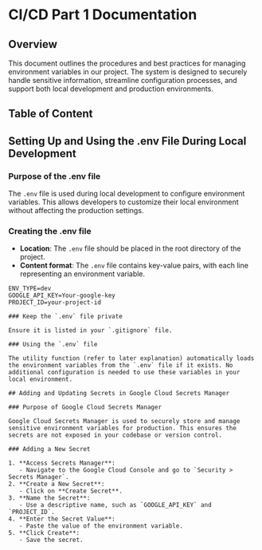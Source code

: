 # CI/CD Part 1 Documentation

## Overview

This document outlines the procedures and best practices for managing environment variables in our project. The system is designed to securely handle sensitive information, streamline configuration processes, and support both local development and production environments.

## Table of Content

## Setting Up and Using the .env File During Local Development

### Purpose of the .env file

The `.env` file is used during local development to configure environment variables. This allows developers to customize their local environment without affecting the production settings.

### Creating the .env file

- **Location**: The `.env` file should be placed in the root directory of the project.
- **Content format**: The `.env` file contains key-value pairs, with each line representing an environment variable.

```plaintext
ENV_TYPE=dev
GOOGLE_API_KEY=Your-google-key
PROJECT_ID=your-project-id

### Keep the `.env` file private

Ensure it is listed in your `.gitignore` file.

### Using the `.env` file

The utility function (refer to later explanation) automatically loads the environment variables from the `.env` file if it exists. No additional configuration is needed to use these variables in your local environment.

## Adding and Updating Secrets in Google Cloud Secrets Manager

### Purpose of Google Cloud Secrets Manager

Google Cloud Secrets Manager is used to securely store and manage sensitive environment variables for production. This ensures the secrets are not exposed in your codebase or version control.

### Adding a New Secret

1. **Access Secrets Manager**:
   - Navigate to the Google Cloud Console and go to `Security > Secrets Manager`.
2. **Create a New Secret**:
   - Click on **Create Secret**.
3. **Name the Secret**:
   - Use a descriptive name, such as `GOOGLE_API_KEY` and `PROJECT_ID`.
4. **Enter the Secret Value**:
   - Paste the value of the environment variable.
5. **Click Create**:
   - Save the secret.